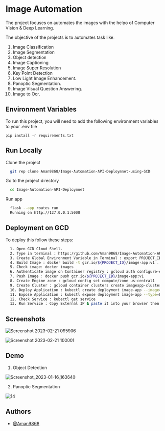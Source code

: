 
# Image Automation

The project focuses on automates the images with the helpo of Computer Vision & Deep Learning.

The objective of the projects is to automates task like:

1. Image Classification
2. Image Segmentation
3. Object detection
4. Image Captioning
5. Image Super Resolution
6. Key Point Detection
7. Low Light Image Enhancement.
8. Panoptic Segmentation.
9. Image Visual Question Answering.
10. Image to Ocr.


## Environment Variables

To run this project, you will need to add the following environment variables to your .env file

`pip install -r requirements.txt`



## Run Locally

Clone the project

```bash
  git rep clone Aman9868/Image-Automation-API-Deploymnet-using-GCD
```

Go to the project directory

```bash
  cd Image-Automation-API-Deploymnet
```

Run app

```bash
  flask --app routes run
  Running on http://127.0.0.1:5000
```




## Deployment on GCD

To deploy this follow these steps:

```bash
  1. Open GCD Cloud Shell.
  2. Type in terminal : https://github.com/Aman9868/Image-Automation-API-Deploymnet-using-GCD.git
  3. Create Global Environment Variable in Terminal : export PROJECT_ID = kubernets-test-281207  //<project_name>
  4. Build Image : docker build -t gcr.io/${PROJECT_ID}/image-app:v1 .
  5. Check image: docker images
  6. Authenticate image on Container registry : gcloud auth configure-docker.io
  7. Push Image : docker push gcr.io/${PROJECT_ID}/image-app:v1
  8. Create Engine zone : gcloud config set compute/zone us-central1
  9. Create Cluster : gcloud container clusters create imageapp-cluster --num-nodes=2
  10. Deploy Application : kubectl create deployment image-app --image=gcr.io/${PROJECT_ID}/image-app:v1
  11. Expose Application : kubectl expose deployment image-app --type=LoadBalancer --port 80 --target-port 8080
  12. Check Service : kubectl get service
  13. Run Service : Copy External IP & paste it into your browser then app run succesfully.


```


## Screenshots
![Screenshot 2023-02-21 095906](https://user-images.githubusercontent.com/60923869/220248248-5f9a16e9-2eef-4256-bcb8-6f79b961232a.png)

![Screenshot 2023-02-21 100001](https://user-images.githubusercontent.com/60923869/220248265-37c52a9c-2910-40ed-b046-55ec70c6a8e8.png)





## Demo
1. Object Detection

![Screenshot_2023-01-16_163640](https://user-images.githubusercontent.com/60923869/220245625-51f097a2-793f-4521-97a3-991144de81a5.jpg)

2. Panoptic Segmentation

![14](https://user-images.githubusercontent.com/60923869/220246409-20731aba-0ccb-4b7d-a119-dff8ae10dfeb.jpg)



## Authors

- [@Aman9868](https://www.github.com/Aman9868)








